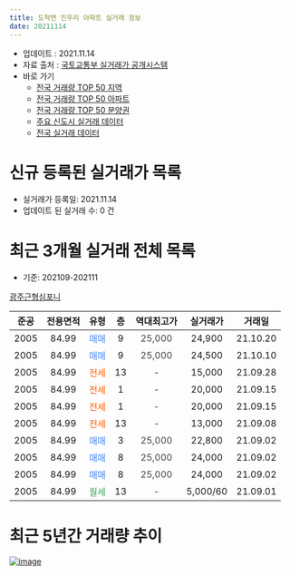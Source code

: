```yaml
---
title: 도척면 진우리 아파트 실거래 정보
date: 20211114
---
```


* 업데이트 : 2021.11.14
* 자료 출처 : [국토교통부 실거래가 공개시스템](http://rt.molit.go.kr)
* 바로 가기
    * [전국 거래량 TOP 50 지역](https://apt-info.github.io/apt-trade-info/tr)
    * [전국 거래량 TOP 50 아파트](https://apt-info.github.io/apt-trade-info/ta)
    * [전국 거래량 TOP 50 분양권](https://apt-info.github.io/apt-trade-info/tb)
    * [주요 신도시 실거래 데이터](https://apt-info.github.io/apt-trade-info/newtown)
    * [전국 실거래 데이터](https://apt-info.github.io/apt-trade-info/all)



<script async src="https://pagead2.googlesyndication.com/pagead/js/adsbygoogle.js"></script>
<!-- 기본광고 -->
<ins class="adsbygoogle"
     style="display:block"
     data-ad-client="ca-pub-1142216861245946"
     data-ad-slot="4805727019"
     data-ad-format="auto"
     data-full-width-responsive="true"></ins>
<script>
     (adsbygoogle = window.adsbygoogle || []).push({});
</script>


# 신규 등록된 실거래가 목록

* 실거래가 등록일: 2021.11.14
* 업데이트 된 실거래 수: 0 건




<script async src="https://pagead2.googlesyndication.com/pagead/js/adsbygoogle.js"></script>
<!-- 기본광고 -->
<ins class="adsbygoogle"
     style="display:block"
     data-ad-client="ca-pub-1142216861245946"
     data-ad-slot="4805727019"
     data-ad-format="auto"
     data-full-width-responsive="true"></ins>
<script>
     (adsbygoogle = window.adsbygoogle || []).push({});
</script>


# 최근 3개월 실거래 전체 목록
* 기준: 202109-202111


[광주근형심포니](https://search.naver.com/search.naver?query=%EA%B4%91%EC%A3%BC%EA%B7%BC%ED%98%95%EC%8B%AC%ED%8F%AC%EB%8B%88)

|준공|전용면적|유형|층|역대최고가|실거래가|거래일|
|:---:|:---:|:---:|:---:|:---:|:---:|:---:|
|2005|84.99|<span style="color:#4285F3">매매</span>|9|<span style="color:#444444">25,000</span>|24,900|21.10.20|
|2005|84.99|<span style="color:#4285F3">매매</span>|9|<span style="color:#444444">25,000</span>|24,500|21.10.10|
|2005|84.99|<span style="color:#FF5A00">전세</span>|13|<span style="color:#444444">-</span>|15,000|21.09.28|
|2005|84.99|<span style="color:#FF5A00">전세</span>|1|<span style="color:#444444">-</span>|20,000|21.09.15|
|2005|84.99|<span style="color:#FF5A00">전세</span>|1|<span style="color:#444444">-</span>|20,000|21.09.15|
|2005|84.99|<span style="color:#FF5A00">전세</span>|13|<span style="color:#444444">-</span>|13,000|21.09.08|
|2005|84.99|<span style="color:#4285F3">매매</span>|3|<span style="color:#444444">25,000</span>|22,800|21.09.02|
|2005|84.99|<span style="color:#4285F3">매매</span>|8|<span style="color:#444444">25,000</span>|24,000|21.09.02|
|2005|84.99|<span style="color:#4285F3">매매</span>|8|<span style="color:#444444">25,000</span>|24,000|21.09.02|
|2005|84.99|<span style="color:#34A853">월세</span>|13|<span style="color:#444444">-</span>|5,000/60|21.09.01|



<script async src="https://pagead2.googlesyndication.com/pagead/js/adsbygoogle.js"></script>
<!-- 기본광고 -->
<ins class="adsbygoogle"
     style="display:block"
     data-ad-client="ca-pub-1142216861245946"
     data-ad-slot="4805727019"
     data-ad-format="auto"
     data-full-width-responsive="true"></ins>
<script>
     (adsbygoogle = window.adsbygoogle || []).push({});
</script>


# 최근 5년간 거래량 추이


<div style="width:100%;">
    <canvas id="deal_progress" height="200"></canvas>
</div>

<script>
new Chart(document.getElementById("deal_progress"), {
    type: 'line',
    data: {
        labels: ['16.01','16.02','16.03','16.04','16.05','16.06','16.07','16.08','16.09','16.10','16.11','16.12','17.01','17.03','17.04','17.05','17.06','17.07','17.08','17.09','17.10','17.11','17.12','18.01','18.03','18.04','18.05','18.06','18.07','18.08','18.09','18.10','18.11','19.01','19.02','19.03','19.04','19.05','19.06','19.07','19.08','19.09','19.10','19.11','19.12','20.01','20.02','20.03','20.05','20.06','20.07','20.08','20.09','20.10','20.11','20.12','21.01','21.02','21.03','21.04','21.05','21.06','21.07','21.08','21.09','21.10'],
        datasets: [{
            label: '매매/분양권',
            data: [1,0,2,2,1,3,6,4,3,6,1,1,3,2,2,4,1,3,1,3,1,1,4,3,4,2,1,2,1,1,0,2,1,2,2,2,0,1,2,4,3,1,5,2,1,3,1,2,4,1,4,2,2,1,1,3,6,3,1,1,1,5,3,3,3,2],
            borderColor: "rgba(66, 133, 243, 1)",
            backgroundColor: "rgba(66, 133, 243, 0.05)",
            borderWidth: 1,
            pointRadius: 0,
            fill: false,
            lineTension: 0
        },{
            label: '전/월세',
            data: [1,1,5,0,0,3,3,1,4,2,2,2,0,2,2,2,2,1,2,1,2,1,3,1,3,1,0,1,1,0,3,0,2,1,1,2,2,0,2,2,1,2,2,1,1,2,0,0,0,2,0,0,1,0,0,1,0,0,0,0,2,2,0,3,5,0],
            borderColor: "rgba(255, 90, 0, 1)",
            backgroundColor: "rgba(255, 90, 0, 0.05)",
            borderWidth: 1,
            pointRadius: 0,
            fill: false,
            lineTension: 0
        },{
            label: '합계',
            data: [2,1,7,2,1,6,9,5,7,8,3,3,3,4,4,6,3,4,3,4,3,2,7,4,7,3,1,3,2,1,3,2,3,3,3,4,2,1,4,6,4,3,7,3,2,5,1,2,4,3,4,2,3,1,1,4,6,3,1,1,3,7,3,6,8,2],
            borderColor: "rgba(0, 0, 0, 1)",
            backgroundColor: "rgba(0, 0, 0, 0.03)",
            borderWidth: 0.1,
            pointRadius: 0,
            fill: true,
            lineTension: 0
        }
        ]
    },
    options: {
        responsive: true,
        title: {
            display: false
        },
        tooltips: {
            mode: 'index',
            intersect: false
        },
        hover: {
            mode: 'nearest',
            intersect: true
        },
        scales: {
            xAxes: [{
                display: true,
                scaleLabel: {
                    display: true,
                    labelString: '년/월'
                }
            }],
            yAxes: [{
                display: true,
                ticks: {
                    suggestedMin: 0,
                },
                scaleLabel: {
                    display: true,
                    labelString: '실거래 수'
                }
            }]
        }
    }
});

</script>


[![image](https://apt-info.github.io/images/2020-01-03-apt-trade-info/1024x500.png)](https://play.google.com/store/apps/details?id=com.aptinfo.apttradeinfo)

